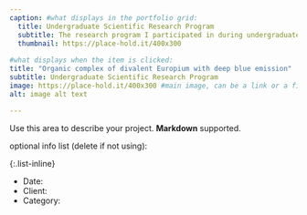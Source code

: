 ```yaml
---
caption: #what displays in the portfolio grid:
  title: Undergraduate Scientific Research Program
  subtitle: The research program I participated in during undergraduate study.
  thumbnail: https://place-hold.it/400x300
  
#what displays when the item is clicked:
title: "Organic complex of divalent Europium with deep blue emission"
subtitle: Undergraduate Scientific Research Program
image: https://place-hold.it/400x300 #main image, can be a link or a file in assets/img/portfolio
alt: image alt text

---
```

Use this area to describe your project. **Markdown** supported.

optional info list (delete if not using):

{:.list-inline} 
- Date: 
- Client: 
- Category: 

